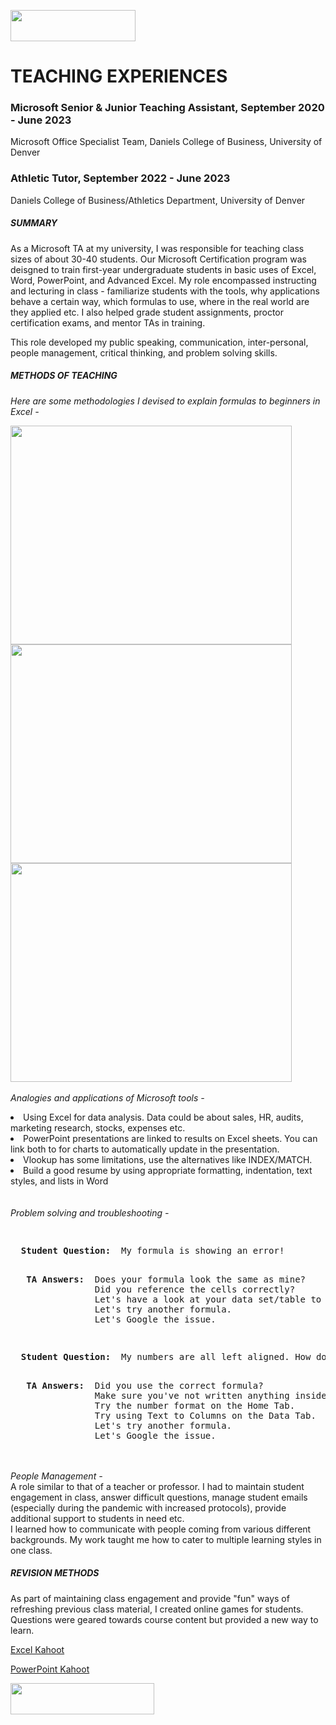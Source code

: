 <a href='https://github.com/Ruchita-Raghu/ruchita-raghu-portfolio'><img src="https://user-images.githubusercontent.com/116829793/202769444-abb1003b-ec31-44b6-bfc5-43f2e9beca1f.png" height=50 width=200> </a>
# TEACHING EXPERIENCES

### Microsoft Senior & Junior Teaching Assistant, September 2020 - June 2023
Microsoft Office Specialist Team, Daniels College of Business, University of Denver
### Athletic Tutor, September 2022 - June 2023
Daniels College of Business/Athletics Department, University of Denver
<br>
##### SUMMARY
As a Microsoft TA at my university, I was responsible for teaching class sizes of about 30-40 students. Our Microsoft Certification program was deisgned to train first-year undergraduate students in basic uses of Excel, Word, PowerPoint, and Advanced Excel. My role encompassed instructing and lecturing in class - familiarize students with the tools, why applications behave a certain way, which formulas to use, where in the real world are they applied etc. I also helped grade student assignments, proctor certification exams, and mentor TAs in training.

This role developed my public speaking, communication, inter-personal, people management, critical thinking, and problem solving skills.

##### METHODS OF TEACHING
<i> Here are some methodologies I devised to explain formulas to beginners in Excel - </i>


[<img src="https://user-images.githubusercontent.com/116829793/199546916-350b1d78-3600-4e18-b042-0b138a54334b.png" height="350" width="450">](#Capture)
[<img src="https://user-images.githubusercontent.com/116829793/199547119-0dab1465-75fe-4441-a2a7-1fac5c9cadc0.png" height="350" width="450">](#Capture1)
[<img src="https://user-images.githubusercontent.com/116829793/199547184-276be476-bb62-4282-bb15-e3578e51886e.png" height="350" width="450">](#Capture2)
<br>
<br>
<i> Analogies and applications of Microsoft tools - </i>
<li> Using Excel for data analysis. Data could be about sales, HR, audits, marketing research, stocks, expenses etc. </li>
<li> PowerPoint presentations are linked to results on Excel sheets. You can link both to for charts to automatically update in the presentation. </li>
<li> Vlookup has some limitations, use the alternatives like INDEX/MATCH. </li>
<li> Build a good resume by using appropriate formatting, indentation, text styles, and lists in Word </li>
<br>
<br>
<i> Problem solving and troubleshooting - </i>
<pre> <p> <b> Student Question: </b> My formula is showing an error! </p>
  <b> TA Answers: </b> Does your formula look the same as mine?
                Did you reference the cells correctly?
                Let's have a look at your data set/table to see missing/incorrect data.
                Let's try another formula.
                Let's Google the issue. </pre>
<pre> <p> <b> Student Question: </b> My numbers are all left aligned. How do I fix that? </p>
  <b> TA Answers: </b> Did you use the correct formula?
                Make sure you've not written anything inside double-quotes.
                Try the number format on the Home Tab.
                Try using Text to Columns on the Data Tab.
                Let's try another formula.
                Let's Google the issue. </pre>
<br>
<br>
<i> People Management - </i>
<div> A role similar to that of a teacher or professor. I had to maintain student engagement in class, answer difficult questions, manage student emails (especially during the pandemic with increased protocols), provide additional support to students in need etc. </div>
<div> I learned how to communicate with people coming from various different backgrounds. My work taught me how to cater to multiple learning styles in one class. </div>

##### REVISION METHODS
As part of maintaining class engagement and provide "fun" ways of refreshing previous class material, I created online games for students. Questions were geared towards course content but provided a new way to learn.

<a href="https://github.com/Ruchita-Raghu/ruchita-raghu-portfolio/blob/main/Teaching%20%26%20Education/Ruchita%20-%20EXCEL%20LAB%20REVIEW%20-%20Kahoot!.pdf">Excel Kahoot</a>
<p> <a href="https://github.com/Ruchita-Raghu/ruchita-raghu-portfolio/blob/main/Teaching%20%26%20Education/Ruchita%20-%20PPT%20LAB%20REVIEW%20-%20Kahoot!.pdf">PowerPoint Kahoot</a> </p>
<a href='https://github.com/Ruchita-Raghu/ruchita-raghu-portfolio/edit/main/Teaching%20&%20Education/Microsoft%20TA%20&%20Athletic%20Tutor%20Roles.md#teaching-experiences'> <img src="https://user-images.githubusercontent.com/116829793/202770254-427e1c4a-1184-4f6c-8a23-73533d674c13.png" height=50 width=230 /> </a>

